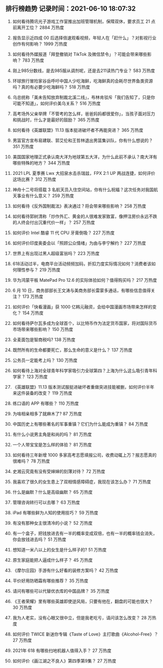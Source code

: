 
## 排行榜趋势 记录时间：2021-06-10 18:07:32
  
  1. 如何看待腾讯光子游戏工作室推出加班管理机制，保障双休，要求员工 21 点前离开工位？ 2884 万热度
    
  2. 报告显示近四成 00 后选择倍速观看视频，年轻人在「赶什么」？对影视行业创作有何影响？ 1999 万热度
    
  3. 如何看待外媒报道「拜登撤销对 TikTok 及微信禁令」？可能会带来哪些影响？ 783 万热度
    
  4. 刚上985分数线，是去985服从调剂呢，还是去211读热门专业？ 583 万热度
    
  5. 环球旅行冒险家谷岳呼吁中国人少吃海鲜，吃海鲜真的会耗尽世界鱼类资源吗？真的有必要少吃海鲜吗？ 518 万热度
    
  6. 乌总统称「美未告知放弃制裁北溪二线」，布林肯驳斥「我们告知了，只是你可能不知道」，如何评价美乌关系？ 516 万热度
    
  7. 高考场外父亲举牌「不管考的怎么样，爸爸妈妈都很爱你」，当孩子面对压力和挑战时，什么才是最好的鼓励？ 365 万热度
    
  8. 如何看待《英雄联盟》11.13 版本挺进破坏者不再能突进？ 365 万热度
    
  9. 男篮官方宣布易建联、郭艾伦和王哲林退出男篮集训队，你有什么想说的？ 351 万热度
    
  10. 美国国家地理正式承认南大洋为地球第五大洋，为什么此前不承认？南大洋有哪些特殊的地方？ 344 万热度
    
  11. 2021 LPL 夏季赛 Lwx 大招泉水击杀瑞兹，FPX 2:1 UP 两战连捷，如何评价这场比赛？ 312 万热度
    
  12. 神舟十二号将搭载 3 名航天员入住空间站，你有什么祝福？这次任务对我国航天事业有什么意义？ 259 万热度
    
  13. 如何看待《反外国制裁法》表决通过？将会带来哪些影响？ 258 万热度
    
  14. 如何看待郭树清称「炒作外汇、黄金的人很难发家致富，像押注房价永远不跌的人终会付出沉重代价一样」？ 257 万热度
    
  15. 如何评价 Intel 酷睿 11 代 CPU 牙膏倒吸？ 227 万热度
    
  16. 如何评价印度奥委会以「照顾公众情绪」为由与李宁解约？ 227 万热度
    
  17. 世界上有出现过黑人超级富翁吗？ 223 万热度
    
  18. 618活动过半，电商平台活动频频加码，折扣力度实际情况如何？消费者该如何理性参与？ 219 万热度
    
  19. 华为鸿蒙平板 MatePad Pro 12.6 的实际体验如何？值得购买吗？ 217 万热度
    
  20. 6 月 10 日，商务部部长王文涛与美商务部长雷蒙多通话，有哪些信息值得关注？ 173 万热度
    
  21. 如何评价「快看漫画」获 1000 亿韩元融资，会给中国漫画市场带来怎样的变化？ 154 万热度
    
  22. 如何看待萨尔瓦多成为全球首个，以比特币作为法定货币国家，将对国际货币市场带来哪些影响？ 150 万热度
    
  23. 全麦面包是智商税吗? 138 万热度
    
  24. 既然所有的生命都要死亡，那么生命的意义是什么？ 137 万热度
    
  25. 公务员一定能考上吗？ 130 万热度
    
  26. 如何看待上海对全球青年科学家吸引力全球第四？上海为什么这么吸引青年科学家？ 123 万热度
    
  27. 《英雄联盟》11.13 版本测试服挺进破坏者重做突进技能被删，如何评价半年来这件装备的改变？ 119 万热度
    
  28. 练口语的 APP 有哪些？ 110 万热度
    
  29. 为啥相亲相多了就麻木了? 87 万热度
    
  30. 中国历史上有哪些著名的军事重镇？它们为什么能成为重镇？ 84 万热度
    
  31. 有什么小说男主角是和尚的吗？ 81 万热度
    
  32. 一个人带宝宝是怎么样的体验？ 81 万热度
    
  33. 如何看待三年新增 1000 多家高考志愿填报公司，收费动辄上万？报志愿真的很难吗？ 78 万热度
    
  34. 史湘云究竟有没有受婶婶的刻薄对待？ 72 万热度
    
  35. 我喜欢了很久的女生患上了双相情感障碍症，我现在该怎么办？ 71 万热度
    
  36. 什么是幽默？什么是高级幽默？ 65 万热度
    
  37. 管理咨询转行可以去哪？ 63 万热度
    
  38. iPad 有哪些鲜为人知的使用技巧？ 59 万热度
    
  39. 有没有那种女主很清冷的小说？ 52 万热度
    
  40. 有一个盒子，把钱放进去有一半的概率变成双倍，也有一半的概率钱会消失，你会放钱进去吗？ 51 万热度
    
  41. 想知道一米八以上的女生是什么样子的? 51 万热度
    
  42. 原生家庭能把人逼成什么样子？ 45 万热度
    
  43. 《摩尔庄园》手游有什么好看的装修方案吗？ 42 万热度
    
  44. 平价好用防晒霜有哪些推荐？ 35 万热度
    
  45. 请问有哪些可以代替优衣库的中国品牌？ 35 万热度
    
  46. 《王者荣耀》里有哪些英雄即使逆风局，只要有他在，翻盘的可能也很大？ 30 万热度
    
  47. 我为人老实，没有心眼又很中立，但是我老吃亏，请问该怎么改变？ 28 万热度
    
  48. 如何评价 TWICE 新迷你专辑《Taste of Love》主打歌曲《Alcohol-Free》？ 27 万热度
    
  49. 2021年 618 有哪些扫地机器人值得入手？ 27 万热度
    
  50. 如何评价《画江湖之不良人》第四季第9集？ 27 万热度
    